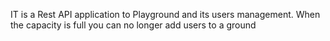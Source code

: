 IT is a Rest API application to Playground and its users management. When the capacity is full you can no longer add users to a ground
